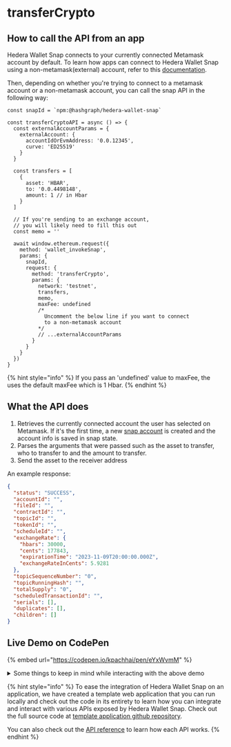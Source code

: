 # transferCrypto

## How to call the API from an app

Hedera Wallet Snap connects to your currently connected Metamask account by default. To learn how apps can connect to Hedera Wallet Snap using a non-metamask(external) account, refer to this [documentation](../#connecting-to-a-non-metamask-external-account).&#x20;

Then, depending on whether you're trying to connect to a metamask account or a non-metamask account, you can call the snap API in the following way:

```tsx
const snapId = `npm:@hashgraph/hedera-wallet-snap`

const transferCryptoAPI = async () => {
  const externalAccountParams = {
    externalAccount: {
      accountIdOrEvmAddress: '0.0.12345',
      curve: 'ED25519'
    }
  }

  const transfers = [
    {
      asset: 'HBAR',
      to: '0.0.4498148',
      amount: 1 // in Hbar
    }
  ]

  // If you're sending to an exchange account, 
  // you will likely need to fill this out
  const memo = '' 

  await window.ethereum.request({
    method: 'wallet_invokeSnap',
    params: {
      snapId,
      request: {
        method: 'transferCrypto',
        params: {
          network: 'testnet',
          transfers,
          memo,
          maxFee: undefined
          /* 
            Uncomment the below line if you want to connect 
            to a non-metamask account
          */
          // ...externalAccountParams
        }
      }
    }
  })
}
```

{% hint style="info" %}
If you pass an 'undefined' value to maxFee, the uses the default maxFee which is 1 Hbar.&#x20;
{% endhint %}

## What the API does

1. Retrieves the currently connected account the user has selected on Metamask. If it's the first time, a new [snap account](../../snap-account.md) is created and the account info is saved in snap state.
2. Parses the arguments that were passed such as the asset to transfer, who to transfer to and the amount to transfer.&#x20;
3. Send the asset to the receiver address

An example response:

```json
{
  "status": "SUCCESS",
  "accountId": "",
  "fileId": "",
  "contractId": "",
  "topicId": "",
  "tokenId": "",
  "scheduleId": "",
  "exchangeRate": {
    "hbars": 30000,
    "cents": 177843,
    "expirationTime": "2023-11-09T20:00:00.000Z",
    "exchangeRateInCents": 5.9281
  },
  "topicSequenceNumber": "0",
  "topicRunningHash": "",
  "totalSupply": "0",
  "scheduledTransactionId": "",
  "serials": [],
  "duplicates": [],
  "children": []
}
```

## Live Demo on CodePen

{% embed url="https://codepen.io/kpachhai/pen/eYxWvmM" %}

<details>

<summary>Some things to keep in mind while interacting with the above demo</summary>

* If you're getting any errors with the live demo, make sure you go through the [FAQs](../../../basics/faqs.md) section to learn about what you may be missing. You need to install [Metamask](https://metamask.io/) in your browser for the live demo to work

</details>

{% hint style="info" %}
To ease the integration of Hedera Wallet Snap on an application, we have created a template web application that you can run locally and check out the code in its entirety to learn how you can integrate and interact with various APIs exposed by Hedera Wallet Snap. Check out the full source code at [template application github repository](https://github.com/hashgraph/hedera-metamask-snaps/tree/main/packages/hedera-wallet-snap/packages/site).

You can also check out the [API reference](../) to learn how each API works.
{% endhint %}

